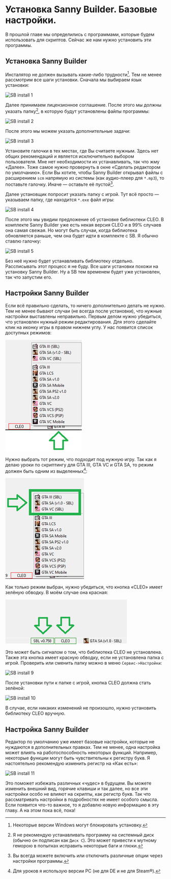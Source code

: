 # Установка Sanny Builder. Базовые настройки.

В прошлой главе мы определились с программами, которые будем использовать для скриптов. Сейчас же нам нужно установить эти программы. 

## Установка Sanny Builder

Инсталятор не должен вызывать какие-либо трудности[^1]. Тем не менее рассмотрим все шаги установки. Сначала мы выбираем язык установки:

![SB install 1](https://github.com/wmysterio/scm-scripting-lessons/raw/resources/images/sb_install_s1.png)

Далее принимаем лицензионное соглашение. После этого мы должны указать папку[^2], в которую будут установлены файлы программы:

![SB install 2](https://github.com/wmysterio/scm-scripting-lessons/raw/resources/images/sb_install_s2.png)

После этого мы можем указать дополнительные задачи:

![SB install 3](https://github.com/wmysterio/scm-scripting-lessons/raw/resources/images/sb_install_s3.png)

Установите галочки в тех местах, где Вы считаете нужным. Здесь нет общих рекомендаций и является исключительно выбором пользователя. Мне нет необходимости их устанавливать, так что жму «Далее». Тоже самое нужно провернуть в окне «Сделать редактором по умолчанию». Если Вы хотите, чтобы Sanny Builder открывал файлы с расширением `scm` напрямую из системы (как аудио-плеер для `*.mp3`), то поставьте галочку. Иначе — оставьте её пустой[^3].

Далее установщик попросит указать папку с игрой. Тут всё просто — указываем папку, где находится `*.exe` файл игры:

![SB install 4](https://github.com/wmysterio/scm-scripting-lessons/raw/resources/images/sb_install_s4.png)

После этого мы увидим предложение об установке библиотеки CLEO. В комплекте Sanny Builder уже есть некая версия CLEO и в 99% случаев она самая свежая. Но могут быть случаи, когда библиотека обновляется раньше, чем она будет идти в комплекте с SB. Я обычно ставлю галочку:

![SB install 5](https://github.com/wmysterio/scm-scripting-lessons/raw/resources/images/sb_install_s5.png)

Без неё нужно будет устанавливать библиотеку отдельно. Рассписывать этот процесс я не буду. Все шаги установки похожи на установку Sanny Builder. Ну а SB тем временем будет уже установлен, так что запустим его.

## Настройки Sanny Builder

Если всё правильно сделать, то ничего дополнительно делать не нужно. Тем не менее бывают случаи (не всегда после установки), что нужные настройки выставлены неправильно. Первым делом нужно убедиться, что установлен нужный режим редактирования. Для этого сделайте клик на иконку игры в правом нижнем углу. У нас появится список доступных режимов:

![SB install 6](https://github.com/wmysterio/scm-scripting-lessons/raw/resources/images/sb_install_s6.png)

Нужно выбрать тот режим, что подходит под нужную игру. Так как я делаю уроки по скриптингу для GTA III, GTA VC и GTA SA, то режим должен быть одним из выделенных[^4]:

![SB install 7](https://github.com/wmysterio/scm-scripting-lessons/raw/resources/images/sb_install_s7.png)

Как только режим выбран, нужно убедиться, что кнопка «CLEO» имеет зелёную обводку. В моём случае она красная:

![SB install 8](https://github.com/wmysterio/scm-scripting-lessons/raw/resources/images/sb_install_s8.png)

Это может быть сигналом о том, что библиотека CLEO не установлена. Также эта кнопка имеет красную обводку, если не установлена папка с игрой. Проверить или сменить папку можно в меню `Сервис->Настройки`:

![SB install 9](https://github.com/wmysterio/scm-scripting-lessons/raw/resources/images/sb_install_s9.png)

После установки пути к папке с игрой, кнопка CLEO должна стать зелёной:

![SB install 10](https://github.com/wmysterio/scm-scripting-lessons/raw/resources/images/sb_install_s10.png)

В случае, если никаких изменений не произошло, нужно установить библиотеку CLEO вручную.

## Настройка Sanny Builder

Редактор по умолчанию уже имеет базовые настройки, которые не нуждаются в дополнительных правках. Тем не менее, одна настройка может влиять на работоспособность некоторых функций. Например, некоторые функции могут быть чувствительны к регистру букв. Я настоятельно рекомендую изменить регистр на «Как есть»:

![SB install 11](https://github.com/wmysterio/scm-scripting-lessons/raw/resources/images/sb_install_s11.png)

Это поможет избежать различных «чудес» в будущем. Вы можете изменить внешний вид, горячие клавиши и так далее, но все эти настройки особо не влияют на скрипты, как регистр букв. Так что рассматривать настройки в подробностях не имеет особого смысла. Если появится что-то важное, то я добавлю новую информацию в эту главу. А на этом пока всё, пока!

[^1]: Некоторые версии Windows могут блокировать установку. 
[^2]: Я не рекомендую устанавливать программу на системный диск (обычно он подписан как `Диск C`). Это может привести к мутному геморою в попытках исправить некоторые баги и глюки.
[^3]: Вы всегда можете включить или отключить различные опции через настройки программы.
[^4]: Для уроков я использую версии PC (не для DE и не для Steam&#174;). 
